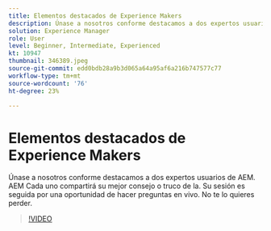 ```yaml
---
title: Elementos destacados de Experience Makers
description: Únase a nosotros conforme destacamos a dos expertos usuarios de AEM.  AEM Cada uno compartirá su mejor consejo o truco de la. Su sesión es seguida por una oportunidad de hacer preguntas en vivo.  No te lo quieres perder.
solution: Experience Manager
role: User
level: Beginner, Intermediate, Experienced
kt: 10947
thumbnail: 346389.jpeg
source-git-commit: edd0bdb28a9b3d065a64a95af6a216b747577c77
workflow-type: tm+mt
source-wordcount: '76'
ht-degree: 23%

---
```


# Elementos destacados de Experience Makers

Únase a nosotros conforme destacamos a dos expertos usuarios de AEM.  AEM Cada uno compartirá su mejor consejo o truco de la. Su sesión es seguida por una oportunidad de hacer preguntas en vivo.  No te lo quieres perder.

>[!VIDEO](https://video.tv.adobe.com/v/346389/?quality=12&learn=on)
